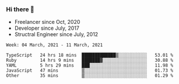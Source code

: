 ### Hi there 👋

- Freelancer since Oct, 2020
- Developer since July, 2017
- Structral Engineer since July, 2012

<!--START_SECTION:waka-->
```text
Week: 04 March, 2021 - 11 March, 2021

TypeScript   24 hrs 18 mins  █████████████▒░░░░░░░░░░░   53.01 % 
Ruby         14 hrs 9 mins   ███████▓░░░░░░░░░░░░░░░░░   30.88 % 
YAML         5 hrs 29 mins   ███░░░░░░░░░░░░░░░░░░░░░░   11.98 % 
JavaScript   47 mins         ▒░░░░░░░░░░░░░░░░░░░░░░░░   01.73 % 
Other        35 mins         ▒░░░░░░░░░░░░░░░░░░░░░░░░   01.29 % 
```
<!--END_SECTION:waka-->

